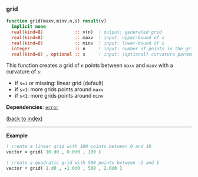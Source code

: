 
### grid

```fortran
function grid(maxv,minv,n,s) result(v)
  implicit none
  real(kind=8)            :: v(n)  ! output: generated grid
  real(kind=8)            :: maxv  ! input: upper-bound of x
  real(kind=8)            :: minv  ! input: lower-bound of x
  integer                 :: n     ! input: number of points in the grid
  real(kind=8) , optional :: s     ! input: (optional) curvatura parameter 
```

This function creates a grid of `n` points between `maxv` and `maxv` with a curvature of `s`:

- if `s=1` or missing: linear grid (default)
- if `s>1`: more grids points around `maxv`
- if `s<1`: more grids points around `minv`

**Dependencies**: [`error`](error.md)

[(back to index)](../index.md)

---

**Example**

```fortran
! create a linear grid with 100 points between 0 and 10
vector = grid( 10.d0 , 0.0d0 , 100 )  

! create a quadratic grid with 500 points between -1 and 1
vector = grid( 1.d0 , -1.0d0 , 500 , 2.0d0 )  
```